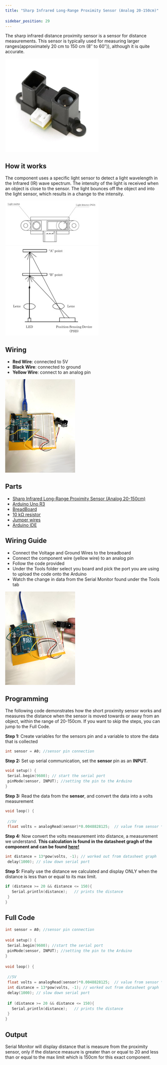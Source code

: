 ```yaml
---
title: "Sharp Infrared Long-Range Proximity Sensor (Analog 20-150cm)"

sidebar_position: 29
---
```


The sharp infrared distance proximity sensor is a sensor for distance measurements. This sensor is typically used for measuring larger ranges(approximately 20 cm to 150 cm (8″ to 60″)), although it is quite accurate. 

![](/img/docs/product_guide/0350(1).jpg)

## How it works
The component uses a specific light sensor to detect a light wavelength in the Infrared (IR) wave spectrum. The intensity of the light is received when an object is close to the sensor. The light bounces off the object and into the light sensor, which results in a change to the intensity.

![](/img/docs/product_guide/0350(2).jpg) ![](/img/docs/product_guide/0350(3).jpg)

## Wiring

* **Red Wire**: connected to 5V
* **Black Wire**: connected to ground 
* **Yellow Wire**: connect to an analog pin


![](/img/docs/product_guide/0350(5).jpg) 

## Parts
* [Sharp Infrared Long-Range Proximity Sensor (Analog 20-150cm)](https://www.canadarobotix.com/products/350)
* [Arduino Uno R3](https://www.canadarobotix.com/products/60)
* [BreadBoard](https://www.canadarobotix.com/products/223)
* [10 kΩ resistor](https://www.canadarobotix.com/products/1765)
* [Jumper wires](https://www.canadarobotix.com/products/922)
* [Arduino IDE](https://www.arduino.cc/en/software)


## Wiring Guide 

* Connect the Voltage and Ground Wires to the breadboard
* Connect the component wire (yellow wire) to an analog pin
* Follow the code provided
* Under the Tools folder select you board and pick the port you are using to upload the code onto the Arduino
* Watch the change in data from the Serial Monitor found under the Tools tab



![](/img/docs/product_guide/0350(4).jpg)

## Programming
<!-- ![](/img/docs/product_guide/2290(4).jpg) -->

The following code demonstrates how the short proximity sensor works and measures the distance when the sensor is moved
towards or away from an object, within the range of 20-150cm. If you want to skip the steps, you can jump to the Full Code. 

**Step 1:** Create variables for the sensors pin and a variable to store the data that is collected 

```c
int sensor = A0; //sensor pin connection
```

**Step 2:** Set up serial communication, set the **sensor** pin as an **INPUT**. 

```c
void setup() {
 Serial.begin(9600); // start the serial port
 pinMode(sensor, INPUT); //setting the pin to the Arduino
}
```

**Step 3:** Read the data from the **sensor**, and convert the data into a volts measurement

```c
void loop() {

 //5V
 float volts = analogRead(sensor)*0.0048828125;  // value from sensor * (5/1024)
```

**Step 4:** Now convert the volts measurement into distance, a measurement we understand.
**This calculation is found in the datasheet gragh of the component and can be found [here!](https://cdn.shopify.com/s/files/1/0015/7571/4865/files/datasheet_gp2y0a02yk_e.pdf?292)**
```c
int distance = 13*pow(volts, -1); // worked out from datasheet graph
 delay(1000); // slow down serial port 
```

**Step 5:** Finally use the distance we calculated and display ONLY when the distance is less than or equal to its max limit.
```c
if (distance >= 20 && distance <= 150){
   Serial.println(distance);   // prints the distance
 }
}
```

## Full Code

```c
int sensor = A0; //sensor pin connection

void setup() {
 Serial.begin(9600); //start the serial port
 pinMode(sensor, INPUT); //setting the pin to the Arduino
}

void loop() {

 //5V
 float volts = analogRead(sensor)*0.0048828125;  // value from sensor * (5/1024)
 int distance = 13*pow(volts, -1); // worked out from datasheet graph
 delay(1000); // slow down serial port 
 
 if (distance >= 20 && distance <= 150){
   Serial.println(distance);   // prints the distance
 }
}
```

## Output
Serial Monitor will display distance that is measure from the proximity sensor, only if the distance measure is greater than or equal to 20 and less than or equal to the max limit which is 150cm for this exact component.

<!-- ![](/img/docs/product_guide/1072_01.gif)
![](/img/docs/product_guide/1072_04.png) -->